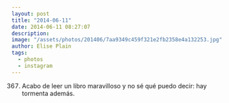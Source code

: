 ```yaml
---
layout: post
title: "2014-06-11"
date: 2014-06-11 08:27:07
description: 
image: "/assets/photos/201406/7aa9349c459f321e2fb2358e4a132253.jpg"
author: Elise Plain
tags: 
  - photos
  - instagram
---
```


367. Acabo de leer un libro maravilloso y no sé qué puedo decir: hay tormenta además.
<p></p>
